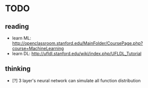 # TODO

## reading
* learn ML: http://openclassroom.stanford.edu/MainFolder/CoursePage.php?course=MachineLearning
* learn DL: http://ufldl.stanford.edu/wiki/index.php/UFLDL_Tutorial

## thinking
* [?] 3 layer's neural network can simulate all function distribution 


